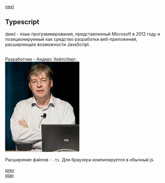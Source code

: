 <a href="04.md">next</a>

<h2>Typescript</h2>

<div>
(вик) - язык программирования, представленный Microsoft в 2012 году и
позиционируемый как средство разработки веб-приложений, расширяющее возможности JavaScript.

<br/>
<br/>

Разработчик - Андерс Хейлсберг.
<br/>
<img src="./media/03-1.jpg">
</div>

<div>
Расширение файлов - <code>.ts</code>. Для браузера компилируется в обычный js.
</div>

<br/>
<a href="02.md">prev</a>
<br/>
<a href="00.md">plan</a>
